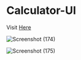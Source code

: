 # Calculator-UI
Visit <a href="https://vikrant-v28.github.io/Calculator-UI-0.1/">Here</a>

![Screenshot (174)](https://user-images.githubusercontent.com/85709371/148983222-09ffed5b-b63f-4aff-8b76-5b7be34956c9.png)

![Screenshot (175)](https://user-images.githubusercontent.com/85709371/148983360-a447e8a1-334d-4f16-9bd6-a473b9620048.png)
